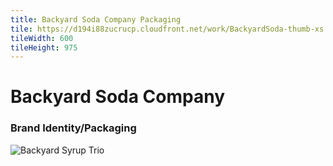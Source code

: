```yaml
---
title: Backyard Soda Company Packaging
tile: https://d194i88zucrucp.cloudfront.net/work/BackyardSoda-thumb-xs.jpg
tileWidth: 600
tileHeight: 975
---
```


# Backyard Soda Company

### Brand Identity/Packaging

![Backyard Syrup Trio](https://d194i88zucrucp.cloudfront.net/work/BackyardSoda_SyrupTrio-lg.jpg)
